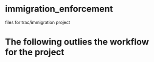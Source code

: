 # immigration_enforcement
files for trac/immigration project

# The following outlies the workflow for the project

